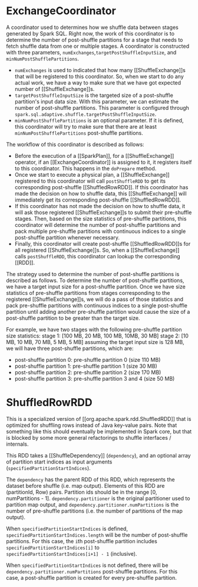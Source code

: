 # ExchangeCoordinator

A coordinator used to determines how we shuffle data between stages generated by Spark SQL. Right now, the work of this coordinator is to determine the number of post-shuffle partitions for a stage that needs to fetch shuffle data from one or multiple stages. A coordinator is constructed with three parameters, `numExchanges`,`targetPostShuffleInputSize`, and `minNumPostShufflePartitions`.

 - `numExchanges` is used to indicated that how many [[ShuffleExchange]]s that will be registered to this coordinator. So, when we start to do any actual work, we have a way to make sure that we have got expected number of [[ShuffleExchange]]s.
 - `targetPostShuffleInputSize` is the targeted size of a post-shuffle partition's input data size. With this parameter, we can estimate the number of post-shuffle partitions. This parameter is configured through    `spark.sql.adaptive.shuffle.targetPostShuffleInputSize`.
 - `minNumPostShufflePartitions` is an optional parameter. If it is defined, this coordinator will try to make sure that there are at least `minNumPostShufflePartitions` post-shuffle partitions.

The workflow of this coordinator is described as follows:
 - Before the execution of a [[SparkPlan]], for a [[ShuffleExchange]] operator, if an [[ExchangeCoordinator]] is assigned to it, it registers itself to this coordinator. This happens in the `doPrepare` method.
 - Once we start to execute a physical plan, a [[ShuffleExchange]] registered to this coordinator will call `postShuffleRDD` to get its corresponding post-shuffle [[ShuffledRowRDD]]. If this coordinator has made the decision on how to shuffle data, this [[ShuffleExchange]] will immediately get its corresponding post-shuffle [[ShuffledRowRDD]].
 - If this coordinator has not made the decision on how to shuffle data, it will ask those registered [[ShuffleExchange]]s to submit their pre-shuffle stages. Then, based on the size statistics of pre-shuffle partitions, this coordinator will determine the number of post-shuffle partitions and pack multiple pre-shuffle partitions with continuous indices to a single post-shuffle partition whenever necessary.
 - Finally, this coordinator will create post-shuffle [[ShuffledRowRDD]]s for all registered [[ShuffleExchange]]s. So, when a [[ShuffleExchange]] calls `postShuffleRDD`, this coordinator can lookup the corresponding [[RDD]].

The strategy used to determine the number of post-shuffle partitions is described as follows. To determine the number of post-shuffle partitions, we have a target input size for a post-shuffle partition. Once we have size statistics of pre-shuffle partitions from stages corresponding to the registered [[ShuffleExchange]]s, we will do a pass of those statistics and pack pre-shuffle partitions with continuous indices to a single post-shuffle partition until adding another pre-shuffle partition would cause the size of a post-shuffle partition to be greater than the target size.

For example, we have two stages with the following pre-shuffle partition size statistics:
stage 1: [100 MB, 20 MB, 100 MB, 10MB, 30 MB]
stage 2: [10 MB,  10 MB, 70 MB,  5 MB, 5 MB]
assuming the target input size is 128 MB, we will have three post-shuffle partitions, which are:
 - post-shuffle partition 0: pre-shuffle partition 0 (size 110 MB)
 - post-shuffle partition 1: pre-shuffle partition 1 (size 30 MB)
 - post-shuffle partition 2: pre-shuffle partition 2 (size 170 MB)
 - post-shuffle partition 3: pre-shuffle partition 3 and 4 (size 50 MB)

# ShuffledRowRDD

This is a specialized version of [[org.apache.spark.rdd.ShuffledRDD]] that is optimized for shuffling rows instead of Java key-value pairs. Note that something like this should eventually be implemented in Spark core, but that is blocked by some more general refactorings to  shuffle interfaces / internals.

This RDD takes a [[ShuffleDependency]] (`dependency`), and an optional array of partition start indices as input arguments (`specifiedPartitionStartIndices`).

The `dependency` has the parent RDD of this RDD, which represents the dataset before shuffle (i.e. map output). Elements of this RDD are (partitionId, Row) pairs. Partition ids should be in the range [0, numPartitions - 1]. `dependency.partitioner` is the original partitioner used to partition map output, and `dependency.partitioner.numPartitions` is the number of pre-shuffle partitions (i.e. the number of partitions of the map output).

When `specifiedPartitionStartIndices` is defined, `specifiedPartitionStartIndices.length` will be the number of post-shuffle partitions. For this case, the `i`th post-shuffle partition includes `specifiedPartitionStartIndices[i]` to `specifiedPartitionStartIndices[i+1] - 1` (inclusive).

When `specifiedPartitionStartIndices` is not defined, there will be `dependency.partitioner.numPartitions` post-shuffle partitions. For this case, a post-shuffle partition is created for every pre-shuffle partition.